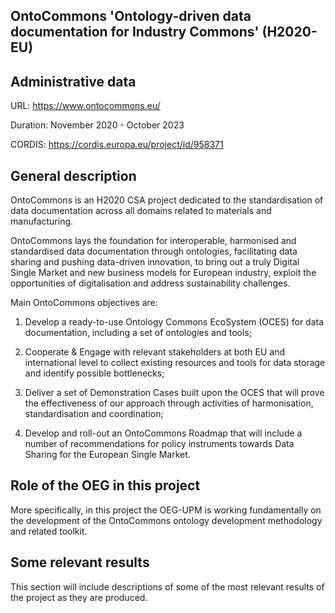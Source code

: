 ## OntoCommons 'Ontology-driven data documentation for Industry Commons' (H2020-EU)



## Administrative data

URL: https://www.ontocommons.eu/

Duration: November 2020 - October 2023

CORDIS: https://cordis.europa.eu/project/id/958371



## General description

OntoCommons is an H2020 CSA project dedicated to the standardisation of data documentation across all domains related to materials and manufacturing.

OntoCommons lays the foundation for interoperable, harmonised and standardised data documentation through ontologies, facilitating data sharing and pushing data-driven innovation, to bring out a truly Digital Single Market and new business models for European industry, exploit the opportunities of digitalisation and address sustainability challenges.


Main OntoCommons objectives are:

1. Develop a ready-to-use Ontology Commons EcoSystem (OCES) for data documentation, including a set of ontologies and tools;

2. Cooperate & Engage with relevant stakeholders at both EU and international level to collect existing resources and tools for data storage and identify possible bottlenecks;

3. Deliver a set of Demonstration Cases built upon the OCES that will prove the effectiveness of our approach through activities of harmonisation, standardisation and coordination;

4. Develop and roll-out an OntoCommons Roadmap that will include a number of recommendations for policy instruments towards Data Sharing for the European Single Market.


## Role of the OEG in this project

More specifically, in this project the OEG-UPM is working fundamentally on the development of the OntoCommons ontology development methodology and related toolkit.



## Some relevant results

This section will include descriptions of some of the most relevant results of the project as they are produced.
